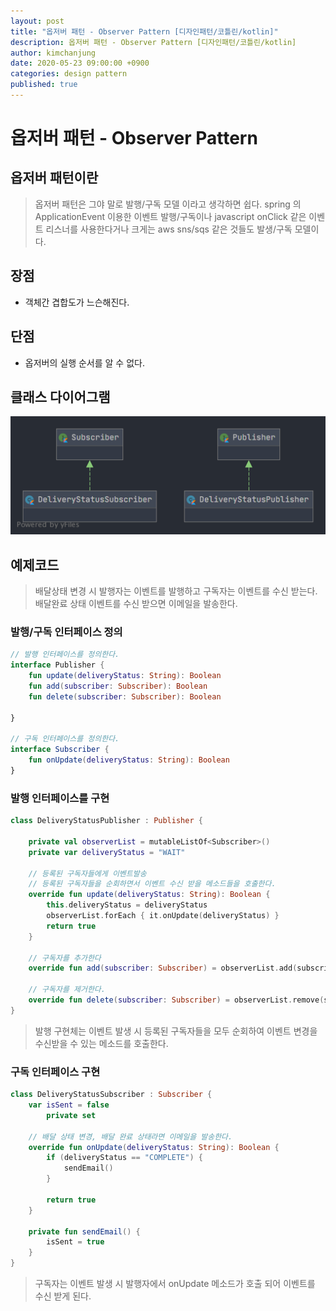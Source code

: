 ```yaml
---
layout: post
title: "옵저버 패턴 - Observer Pattern [디자인패턴/코틀린/kotlin]"
description: 옵저버 패턴 - Observer Pattern [디자인패턴/코틀린/kotlin]
author: kimchanjung
date: 2020-05-23 09:00:00 +0900
categories: design pattern
published: true
---
```


# 옵저버 패턴 - Observer Pattern 

## 옵저버 패턴이란
> 옵저버 패턴은 그야 말로 발행/구독 모델 이라고 생각하면 쉽다. spring 의 ApplicationEvent 이용한 이벤트 발행/구독이나 javascript onClick 같은 이벤트 리스너를 사용한다거나 크게는 aws sns/sqs 같은 것들도 발생/구독 모델이다.

## 장점
- 객체간 겹합도가 느슨해진다.

## 단점
- 옵저버의 실행 순서를 알 수 없다.

## 클래스 다이어그램
![class-diagram](/post-img/design-pattern/observer-pattern-class-diagram.png)


## 예제코드
> 배달상태 변경 시 발행자는 이벤트를 발행하고 구독자는 이벤트를 수신 받는다.  
> 배달완료 상태 이벤트를 수신 받으면 이메일을 발송한다.

### 발행/구독 인터페이스 정의
```kotlin
// 발행 인터페이스를 정의한다.
interface Publisher {
    fun update(deliveryStatus: String): Boolean
    fun add(subscriber: Subscriber): Boolean
    fun delete(subscriber: Subscriber): Boolean
   
}

// 구독 인터페이스를 정의한다.
interface Subscriber {
    fun onUpdate(deliveryStatus: String): Boolean
}
```

### 발행 인터페이스를 구현
```kotlin
class DeliveryStatusPublisher : Publisher {

    private val observerList = mutableListOf<Subscriber>()
    private var deliveryStatus = "WAIT"

    // 등록된 구독자들에게 이벤트발송
    // 등록된 구독자들을 순회하면서 이벤트 수신 받을 메소드들을 호출한다.
    override fun update(deliveryStatus: String): Boolean {
        this.deliveryStatus = deliveryStatus
        observerList.forEach { it.onUpdate(deliveryStatus) }
        return true
    }

    // 구독자를 추가한다
    override fun add(subscriber: Subscriber) = observerList.add(subscriber)

    // 구독자를 제거한다.
    override fun delete(subscriber: Subscriber) = observerList.remove(subscriber)
}
```
> 발행 구현체는 이벤트 발생 시 등록된 구독자들을 모두 순회하여 이벤트 변경을 수신받을 수 있는 메소드를 호출한다.

### 구독 인터페이스 구현
```kotlin
class DeliveryStatusSubscriber : Subscriber {
    var isSent = false
        private set

    // 배달 상태 변경, 배달 완료 상태라면 이메일을 발송한다.
    override fun onUpdate(deliveryStatus: String): Boolean {
        if (deliveryStatus == "COMPLETE") {
            sendEmail()
        }

        return true
    }

    private fun sendEmail() {
        isSent = true
    }
}
```
> 구독자는 이벤트 발생 시 발행자에서 onUpdate 메소드가 호출 되어 이벤트를 수신 받게 된다.
